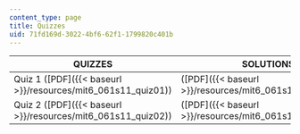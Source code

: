 ```yaml
---
content_type: page
title: Quizzes
uid: 71fd169d-3022-4bf6-62f1-1799820c401b
---
```


| QUIZZES | SOLUTIONS |
| --- | --- |
| Quiz 1 ([PDF]({{< baseurl >}}/resources/mit6_061s11_quiz01)) | ([PDF]({{< baseurl >}}/resources/mit6_061s11_quiz01_sol)) |
| Quiz 2 ([PDF]({{< baseurl >}}/resources/mit6_061s11_quiz02)) | ([PDF]({{< baseurl >}}/resources/mit6_061s11_quiz02_sol))